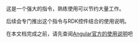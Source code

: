 
这是一个强大的指令，熟练使用可以节约大量工作。

后续会专门推出这个指令与RDK控件结合的使用说明。

在本文档完成之前，请先查阅[Angular官方的使用说明](http://docs.ngnice.com/api/ng/directive/ngRepeat)吧
